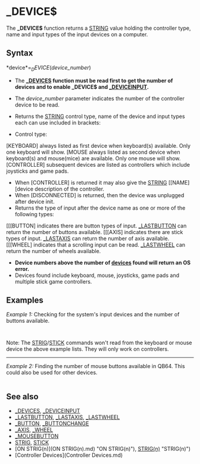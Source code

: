 # _DEVICE$

The **_DEVICE$** function returns a [STRING](STRING.md) value holding the controller type, name and input types of the input devices on a computer.

  

## Syntax

*device$* = _DEVICE$(*device_number*)
  

* The **[_DEVICES](_DEVICES.md) function must be read first to get the number of devices and to enable _DEVICE$ and [_DEVICEINPUT](_DEVICEINPUT.md).**
* The *device_number* parameter indicates the number of the controller device to be read.
* Returns the [STRING](STRING.md) control type, name of the device and input types each can use included in brackets:

* Control type:

[KEYBOARD] always listed as first device when keyboard(s) available. Only one keyboard will show.
[MOUSE always listed as second device when keyboard(s) and mouse(mice) are available. Only one mouse will show.
[CONTROLLER] subsequent devices are listed as controllers which include joysticks and game pads.
* When [CONTROLLER] is returned it may also give the [STRING](STRING.md) [[NAME] [device description of the controller.
* When [DISCONNECTED] is returned, then the device was unplugged after device init.
* Returns the type of input after the device name as one or more of the following types:

[[[BUTTON] indicates there are button types of input. [_LASTBUTTON](_LASTBUTTON.md) can return the number of buttons available.
[[[AXIS] indicates there are stick types of input. [_LASTAXIS](_LASTAXIS.md) can return the number of axis available.
[[[WHEEL] indicates that a scrolling input can be read. [_LASTWHEEL](_LASTWHEEL.md) can return the number of wheels available.
* **Device numbers above the number of [devices](devices.md) found will return an OS error.**
* Devices found include keyboard, mouse, joysticks, game pads and multiple stick game controllers.

  

## Examples

*Example 1:* Checking for the system's input devices and the number of buttons available.

``` devices = [_DEVICES](_DEVICES.md) 'MUST be read in order for other 2 device functions to work! [PRINT](PRINT.md) "Number of input devices found ="; devices [FOR](FOR.md) i = 1 [TO](TO.md) devices     [PRINT](PRINT.md) _DEVICE$(i)     [PRINT](PRINT.md) "Buttons:"; [_LASTBUTTON](_LASTBUTTON.md)(i); "Axis:"; [_LASTAXIS](_LASTAXIS.md)(i); "Wheels:"; [_LASTWHEEL](_LASTWHEEL.md)(i) [NEXT](NEXT.md)  
```

``` Number of input devices found = 3 [KEYBOARD][BUTTON] Buttons: 512 Axis: 0 Wheels: 0 [MOUSE][BUTTON][AXIS][WHEEL] Buttons: 3 Axis: 2 Wheels: 3 [CONTROLLER][[NAME][Microsoft Sidewinder Precision Pro (USB)[BUTTON][AXIS] Buttons: 9 Axis: 6 Wheels: 0  
```

Note: The [STRIG](STRIG.md)/[STICK](STICK.md) commands won't read from the keyboard or mouse device the above example lists. They will only work on controllers.

---

*Example 2:* Finding the number of mouse buttons available in QB64. This could also be used for other devices.

``` [FOR](FOR.md) d = 1 [TO](TO.md) [_DEVICES](_DEVICES.md) 'number of input devices found     dev$ = _DEVICE$(d)     [IF](IF.md) [INSTR](INSTR.md)(dev$, "[MOUSE]") [THEN](THEN.md) buttons = [_LASTBUTTON](_LASTBUTTON.md)(d): [EXIT FOR](EXIT FOR.md) [NEXT](NEXT.md) [PRINT](PRINT.md) buttons; "mouse buttons available"  
```

  

## See also

* [_DEVICES](_DEVICES.md), [_DEVICEINPUT](_DEVICEINPUT.md)
* [_LASTBUTTON](_LASTBUTTON.md), [_LASTAXIS](_LASTAXIS.md), [_LASTWHEEL](_LASTWHEEL.md)
* [_BUTTON](_BUTTON.md), [_BUTTONCHANGE](_BUTTONCHANGE.md)
* [_AXIS](_AXIS.md), [_WHEEL](_WHEEL.md)
* [_MOUSEBUTTON](_MOUSEBUTTON.md)
* [STRIG](STRIG.md), [STICK](STICK.md)
* [ON STRIG(n)](ON STRIG(n).md) "ON STRIG(n)"), [STRIG(n)](STRIG(n).md) "STRIG(n)")
* [Controller Devices](Controller Devices.md)

  
